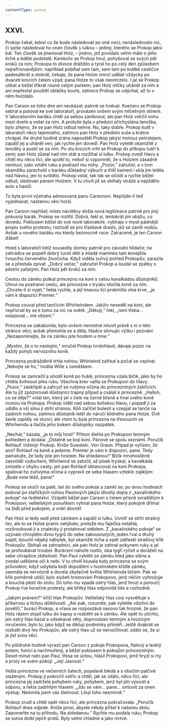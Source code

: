 ```yaml
---
contentType: prose
---
```


## XXVI.

Prokop čekal, kdoví co že bude následovat po oné noci; nenásledovalo nic, či spíše následoval ho onen člověk s lulkou – jediný, kterého se Prokop jaksi bál. Ten člověk se jmenoval Holz, – jméno, jež povídalo velmi málo o jeho tiché a bdělé podstatě. Kamkoliv se Prokop hnul, pohyboval se svých pět kroků za nim; Prokopa to divoce dráždilo a týral ho po celý den způsobem nejrafinovanějším: například pobíhal sem tam, sem tam po krátké cestičce padesátkrát a stokrát, čekaje, že pana Holze omrzí udělat vždycky po dvaceti krocích čelem vzad; pana Holze to však neomrzelo. I jal se Prokop utíkat a běžel třikrát round celým parkem; pan Holz mlčky uháněl za ním a ani nepřestal pouštět obláčky kouře, zatímco Prokop se udýchal, až to v něm hvízdalo.

Pan Carson se toho dne ani neukázal; patrně se hněval. Kvečeru se Prokop sebral a putoval ke své laboratoři, provázen ovšem svým mlčelivým stínem. V laboratorním baráku chtěl za sebou zamknout; ale pan Holz vstrčil nohu mezi dveře a vešel za ním. A protože byla v předsíni přichystána lenoška, bylo zřejmo, že se pan Holz odtud nehne. Nu, taky dobře. Prokop kutil v laboratoři něco tajemného, zatímco pan Holz v předsíni suše a krátce chrápal. Ke druhé hodině zrána napouštěl Prokop jakýsi motouz petrolejem, zapálil jej a uháněl ven, jak rychle jen dovedl. Pan Holz vyletěl okamžitě z lenošky a pustil se za ním. Po stu krocích vrhl se Prokop do příkopu tváří k zemi; pan Holz zůstal nad ním stát a rozžíhal si lulku. Prokop zvedl hlavu a chtěl mu něco říci, ale spolkl to, neboť si vzpomněl, že s Holzem zásadně nemluví; zato vztáhl ruku a podrazil mu nohy. „Pozor,“ zahučel, a v tom okamžiku zarachotil v baráku důkladný výbuch a tříšť kamení i skla jim letěla nad hlavou, jen to svištělo. Prokop vstal, tak tak se očistil a rychle běžel odtud, sledován panem Holzem. V tu chvíli již se sbíhaly stráže a najíždělo auto s hasiči.

To byla první výstraha adresovaná panu Carsonovi. Nepřijde-li teď vyjednávat, nastanou věci horší.

Pan Carson nepřišel; místo návštěvy došla nová legitimace patrně pro jiný pokusný barák. Prokop se rozlítil. Dobrá, řekl si, tentokrát jim ukážu, co dovedu. Poklusem běžel do své nové laboratoře, vybíraje v mysli pádnější projev svého protestu; rozhodl se pro třaskavé draslo, jež se zanítí vodou. Avšak u nového baráku mu klesly bezmocně ruce: Zatraceně, je ten Carson ďábel!

Hned s laboratoří totiž sousedily domky patrně pro závodní hlídače; na zahrádce se popelil dobrý tucet dětí a mladá maminka tam konejšila řvoucího červeného živočicha. Když viděla zuřivý pohled Prokopův, zarazila se a přestala zpívat. „Dobrý večer,“ zabručel Prokop a loudal se zpátky s pěstmi zaťatými. Pan Holz pět kroků za ním.

Cestou do zámku potkal princeznu na koni s celou kavalkádou důstojníků. Uhnul na postranní cestu, ale princezna v trysku stočila koně za ním. „Chcete-li si vyjet,“ řekla rychle, a její tmavou lící prokmitla vlna krve, „je vám k dispozici Premier.“

Prokop couval před tančícím Whirlwindem. Jakživ neseděl na koni, ale nepřiznal by se k tomu za nic na světě. „Děkuji,“ řekl, „není třeba… oslazovat… mé vězení.“

Princezna se zakabonila; bylo ovšem nemístné mluvit právě s ní o této stránce věci; avšak přemohla se a děla, hladce shrnujíc výtku i pozvání: „Nezapomínejte, že na zámku jste hostem u mne.“

„Myslím, že o to nestojím,“ mručel Prokop tvrdohlavě, dávaje pozor na každý pohyb nervózního koně.

Princezna podrážděně trhla nohou; Whirlwind zafrkal a počal se vzpínat. „Nebojte se ho,“ hodila Wille s úsměškem.

Prokop se zamračil a uhodil koně po hubě; princezna vzala bičík, jako by ho chtěla švihnout přes ruku. Všechna krev valila se Prokopovi do hlavy. „Pozor,“ zaskřípěl a zahryzl se rudýma očima do princezniných jiskřících. Ale tu již zpozorovali důstojníci trapný případ a cválali k princezně. „Halloh, co se děje?“ volal ten, který jel v čele na černé klisně a hnal svého koně rovnou na Prokopa. Prokop viděl nad sebou koňskou hlavu, i popadl ji za udidlo a vší silou ji strhl stranou. Kůň zařičel bolestí a vzepjal se tanče na zadních nohou, zatímco důstojník letěl do náručí klidného pana Holze. Dvě šavle zaplály ve slunci; ale vtom tu byla princezna na třesoucím se Whirlwindu a tlačila jeho bokem důstojníky nazpátek.

„Nechat,“ kázala, „je to můj host!“ Přitom šlehla po Prokopovi temným pohledem a dodala: „Ostatně se bojí koní. Pánové se spolu seznámí. Poručík Rohlauf. Inženýr Prokop. Kníže Suwalski. Von Graun. Případ je vyřízen, že ano? Rohlauf na koně a jedeme. Premier je vám k dispozici, pane. Tedy pamatujte, že tady jste jen hostem. Na shledanou!“ Bičík mnohoslibně zasvištěl vzduchem, Whirlwind se zatočil, až písek tryskal, a kavalkáda zmizela v ohybu cesty; jen pan Rohlauf obtancoval na koni Prokopa, spaloval ho zuřivýma očima a vypravil ze sebe hlasem vztekle zajíklým: „Bude mne těšit, pane!“

Prokop se otočil na patě, šel do svého pokoje a zamkl se; po dvou hodinách putoval po stařičkých nohou Paulových jakýsi dlouhý dopis z „kavalírského pokoje“ na ředitelství. Vzápětí běžel pan Carson s čelem přísně svraštělým k Prokopovi; velitelským posuňkem vyhnal pana Holze, který pokojně dřímal na židli před pokojem, a vnikl dovnitř.

Pan Holz si tedy sedl před zámkem a zapálil si lulku. Uvnitř se strhl strašný řev, ale to se Holze pranic netýkalo; protože mu faječka netáhla, rozšrouboval ji a znalecky ji protahoval stéblem. Z „kavalírského pokoje“ se ozývalo chroptění dvou tygrů do sebe zakousnutých; jeden řval a druhý soptil, bouchl nějaký nábytek, byl okamžik ticha a opět zatřeskl strašlivý křik Prokopův. Sbíhali se zahradníci, ale pan Holz je zahnal pokynem ruky a jal se profoukávat troubel. Burácení nahoře rostlo, oba tygři ryčeli a doráželi na sebe chraptíce zběsilostí. Pan Paul vyběhl ze zámku bled jako stěna a zvedal uděšené oči k nebi. V tu chvíli klusala tudy princezna se svým průvodem; když uslyšela boží dopuštění v hostinském křídle zámku, zasmála se nervózně a docela zbytečně švihla Whirlwinda bičem. Pak se křik poměrně utišil; bylo slyšeti hromování Prokopovo, jenž něčím vyhrožuje a bouchá pěstí do stolu. Do toho mu vpadá ostrý hlas, jenž hrozí a poroučí; Prokop řve horečné protesty, ale břitký hlas odpovídá tiše a rozhodně.

„Jakým právem?“ křičí hlas Prokopův. Velitelský hlas cosi vysvětluje s příšernou a tichou důtklivostí. „Ale pak, rozumíte, pak vyletíte všichni do povětří,“ burácí Prokop, a vřava se rozpoutává nanovo tak hrozně, že pan Holz rázem stopil lulku do kapsy a rozběhl se k zámku. Ale opět to utichlo, jen ostrý hlas kázal a odsekával věty, doprovázen temným a hrozivým mručením; bylo to, jako když se diktují podmínky příměří. Ještě dvakrát se rozkatil divý řev Prokopův, ale ostrý hlas už se nerozčiloval; zdálo se, že si je jist svou věcí.

Po půldruhé hodině vyrazil pan Carson z pokoje Prokopova, fialový a lesklý potem, funící a nachmuřený, a běžel poklusem k pokojům princezniným. Deset minut nato pan Paul, třesa se úctou, hlásil Prokopovi, jenž hryzl si rty a prsty ve svém pokoji: „Její Jasnost.“

Vešla princezna ve večerních šatech, popelavě bledá a s obočím palčivě staženým. Prokop jí pokročil vstříc a chtěl, jak se zdálo, něco říci; ale princezna jej zadržela pohybem ruky, pohybem, jenž byl pln výsosti a odporu, a řekla zadrhlým hlasem: „Jdu se vám… pane… omluvit za onen výstup. Nemínila jsem vás šlehnout. Lituji toho nesmírně.“

Prokop zrudl a chtěl opět něco říci; ale princezna pokračovala: „Poručík Rohlauf dnes odjede. Kníže prosí, abyste někdy přišel k našemu stolu. Zapomeňte na tu příhodu. Na shledanou.“ Rychle mu podala ruku; Prokop se sotva dotkl jejích prstů. Byly velmi chladné a jako mrtvé.

